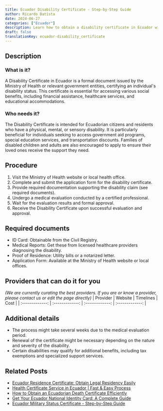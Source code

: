 ```yaml
---
title: Ecuador Disability Certificate - Step-by-Step Guide
author: Ricardo Batista
date: 2024-06-27
categories: ["Ecuador"]
description: Learn how to obtain a disability certificate in Ecuador with a comprehensive guide covering requirements and procedures.
draft: false
translationKey: ecuador-disability_certificate
---
```


## Description
### What is it?
A Disability Certificate in Ecuador is a formal document issued by the Ministry of Health or relevant government entities, certifying an individual's disability status. This certificate is essential for accessing various social benefits, including financial assistance, healthcare services, and educational accommodations.

### Who needs it?
The Disability Certificate is intended for Ecuadorian citizens and residents who have a physical, mental, or sensory disability. It is particularly beneficial for individuals seeking to access government aid programs, special education services, and transportation discounts. Families of disabled children and adults are also encouraged to apply to ensure their loved ones receive the support they need.

## Procedure

1. Visit the Ministry of Health website or local health office.
2. Complete and submit the application form for the disability certificate.
3. Provide required documentation supporting the disability claim (see required documents).
4. Undergo a medical evaluation conducted by a certified professional.
5. Wait for the evaluation results and formal approval.
6. Receive the Disability Certificate upon successful evaluation and approval.


## Required documents

- ID Card: Obtainable from the Civil Registry.
- Medical Reports: Get these from licensed healthcare providers diagnosing the disability.
- Proof of Residence: Utility bills or a notarized letter.
- Application Form: Available at the Ministry of Health website or local offices.


## Providers that can do it for you
_(We are currently curating the best providers. If you are or know a provider, please contact us or edit the page directly)_
| Provider        |     Website     |     Timelines    |       Cost      |
| :-------------: | :-------------: |  :-------------: | :-------------: |

## Additional details

- The process might take several weeks due to the medical evaluation period.
- Renewal of the certificate might be necessary depending on the nature and severity of the disability.
- Certain disabilities may qualify for additional benefits, including tax exemptions and specialized support services.




## Related Posts

- [Ecuador Residence Certificate: Obtain Legal Residency Easily](https://tramitit.com/guides/ecuador/residence_certificate/)
- [Health Certificate Service in Ecuador | Fast & Easy Process](https://tramitit.com/guides/ecuador/health_certificate/)
- [How to Obtain an Ecuadorian Death Certificate Efficiently](https://tramitit.com/guides/ecuador/death_certificate/)
- [Get Your Ecuador National Identity Card: A Complete Guide](https://tramitit.com/guides/ecuador/identity_card/)
- [Ecuador Military Status Certificate - Step-by-Step Guide](https://tramitit.com/guides/ecuador/military_status_certificate/)
